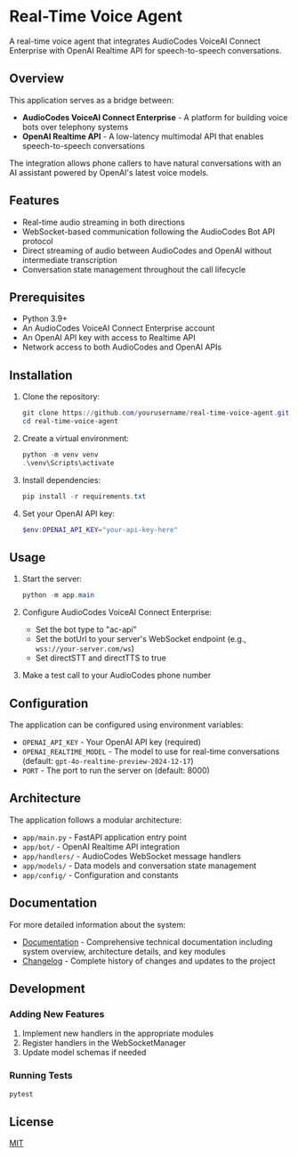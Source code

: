 # Real-Time Voice Agent

A real-time voice agent that integrates AudioCodes VoiceAI Connect Enterprise with OpenAI Realtime API for speech-to-speech conversations.

## Overview

This application serves as a bridge between:
- **AudioCodes VoiceAI Connect Enterprise** - A platform for building voice bots over telephony systems
- **OpenAI Realtime API** - A low-latency multimodal API that enables speech-to-speech conversations

The integration allows phone callers to have natural conversations with an AI assistant powered by OpenAI's latest voice models.

## Features

- Real-time audio streaming in both directions
- WebSocket-based communication following the AudioCodes Bot API protocol
- Direct streaming of audio between AudioCodes and OpenAI without intermediate transcription
- Conversation state management throughout the call lifecycle

## Prerequisites

- Python 3.9+
- An AudioCodes VoiceAI Connect Enterprise account
- An OpenAI API key with access to Realtime API
- Network access to both AudioCodes and OpenAI APIs

## Installation

1. Clone the repository:
   ```powershell
   git clone https://github.com/yourusername/real-time-voice-agent.git
   cd real-time-voice-agent
   ```

2. Create a virtual environment:
   ```powershell
   python -m venv venv
   .\venv\Scripts\activate
   ```

3. Install dependencies:
   ```powershell
   pip install -r requirements.txt
   ```

4. Set your OpenAI API key:
   ```powershell
   $env:OPENAI_API_KEY="your-api-key-here"
   ```

## Usage

1. Start the server:
   ```powershell
   python -m app.main
   ```

2. Configure AudioCodes VoiceAI Connect Enterprise:
   - Set the bot type to "ac-api"
   - Set the botUrl to your server's WebSocket endpoint (e.g., `wss://your-server.com/ws`)
   - Set directSTT and directTTS to true

3. Make a test call to your AudioCodes phone number

## Configuration

The application can be configured using environment variables:

- `OPENAI_API_KEY` - Your OpenAI API key (required)
- `OPENAI_REALTIME_MODEL` - The model to use for real-time conversations (default: `gpt-4o-realtime-preview-2024-12-17`)
- `PORT` - The port to run the server on (default: 8000)

## Architecture

The application follows a modular architecture:

- `app/main.py` - FastAPI application entry point
- `app/bot/` - OpenAI Realtime API integration
- `app/handlers/` - AudioCodes WebSocket message handlers
- `app/models/` - Data models and conversation state management
- `app/config/` - Configuration and constants

## Documentation

For more detailed information about the system:

- [Documentation](DOC.md) - Comprehensive technical documentation including system overview, architecture details, and key modules
- [Changelog](CHANGELOG.md) - Complete history of changes and updates to the project

## Development

### Adding New Features

1. Implement new handlers in the appropriate modules
2. Register handlers in the WebSocketManager
3. Update model schemas if needed

### Running Tests

```powershell
pytest
```

## License

[MIT](LICENSE) 